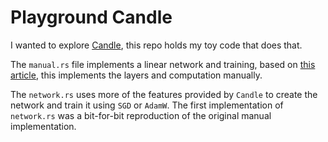 # Playground Candle

I wanted to explore [Candle](https://github.com/huggingface/candle), this repo holds my toy
code that does that.

The `manual.rs` file implements a linear network and training, based on [this article][mnist_stepbystep], this implements the layers and computation manually.

The `network.rs` uses more of the features provided by `Candle` to create the network and train it using `SGD` or `AdamW`. The first implementation of `network.rs` was a bit-for-bit reproduction of the original manual implementation.

[mnist_stepbystep]: https://medium.com/@koushikkushal95/mnist-hand-written-digit-classification-using-neural-network-from-scratch-54da85712a06

